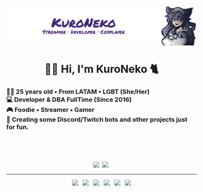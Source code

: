 ![Banner](https://raw.githubusercontent.com/imkuroneko/imkuroneko/main/banner.png)

<h1 align="center"> 👋🏻 Hi, I'm KuroNeko 🐈 </h1>

<h3>
    👰🏻 25 years old • From LATAM • LGBT (She/Her) <br>
    💻 Developer & DBA FullTime (Since 2016) <br>
    🎮 Foodie • Streamer • Gamer <br>
    🤖 Creating some Discord/Twitch bots and other projects just for fun.
</h3>


<br> <br> <br>

<p align="center" valign="middle" >
    <img src="https://github-readme-stats.vercel.app/api?username=imkuroneko&show_icons=true&theme=dracula"/>&nbsp;
    <img src="https://github-readme-stats.vercel.app/api/top-langs/?username=imkuroneko&theme=dracula&layout=compact"/>&nbsp;
</p>

-----

<p align="center">
    <a target="_blank" href="https://kuroneko.im"><img src="https://img.shields.io/badge/🌎-Web & Portfolio-ff69b4"/></a> &nbsp;
    <a target="_blank" href="https://twitter.com/im_kuroneko"><img src="https://img.shields.io/badge/💬-Twitter-00acee"/></a> &nbsp;
    <a target="_blank" href="https://instagram.com/imkuroneko"><img src="https://img.shields.io/badge/🌆-Instagram-8a3ab9"/></a> &nbsp;
    <a target="_blank" href="https://twitch.tv/kuronekojs"><img src="https://img.shields.io/badge/🎥-Twitch-6441a5"/></a> &nbsp;
    <a target="_blank" href="https://keybase.io/imkuroneko"><img src="https://img.shields.io/badge/🔐-Keybase-3663ea"/></a> &nbsp;
    <a target="_blank" href="https://ko-fi.com/imkuroneko"><img src="https://img.shields.io/badge/☕-Ko--fi-25c8f5"/></a>
</p>
